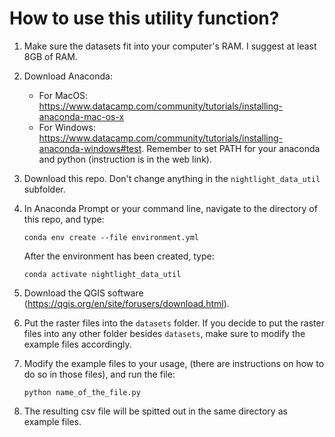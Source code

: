 # How to use this utility function?

1. Make sure the datasets fit into your computer's RAM. I suggest at least 8GB of RAM.

2. Download Anaconda:

    - For MacOS: https://www.datacamp.com/community/tutorials/installing-anaconda-mac-os-x
    - For Windows: https://www.datacamp.com/community/tutorials/installing-anaconda-windows#test. Remember to set PATH for your anaconda and python (instruction is in the web link).

3. Download this repo. Don't change anything in the `nightlight_data_util` subfolder.

4. In Anaconda Prompt or your command line, navigate to the directory of this repo, and type:

    ```
    conda env create --file environment.yml
    ```

    After the environment has been created, type:

    ```
    conda activate nightlight_data_util
    ```

5. Download the QGIS software (https://qgis.org/en/site/forusers/download.html).

6. Put the raster files into the `datasets` folder. If you decide to put the raster files into any other folder besides `datasets`, make sure to modify the example files accordingly.

7. Modify the example files to your usage, (there are instructions on how to do so in those files), and run the file:

    ```
    python name_of_the_file.py
    ```

8. The resulting csv file will be spitted out in the same directory as example files.
